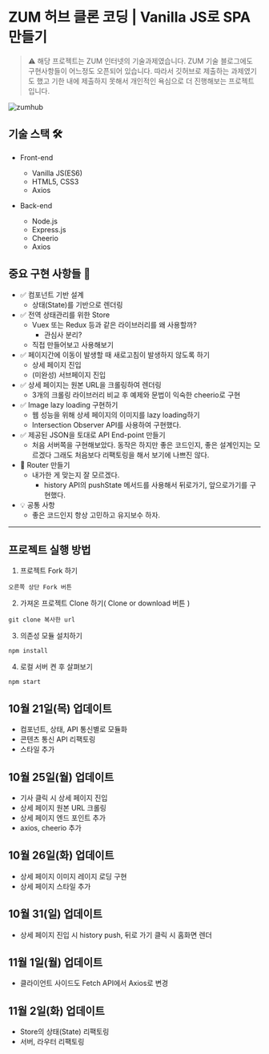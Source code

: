 # ZUM 허브 클론 코딩 | Vanilla JS로 SPA 만들기

> ⚠️ 해당 프로젝트는 ZUM 인터넷의 기술과제였습니다. ZUM 기술 블로그에도 구현사항들이 어느정도 오픈되어 있습니다. 따라서 깃허브로 제출하는 과제였기도 했고 기한 내에 제출하지 못해서 개인적인 욕심으로 더 진행해보는 프로젝트입니다.

![zumhub](https://user-images.githubusercontent.com/66554164/139859225-0468ea9a-b123-4432-8701-282761f9e10a.png)

## 기술 스택 🛠

- Front-end

  - Vanilla JS(ES6)
  - HTML5, CSS3
  - Axios

- Back-end
  - Node.js
  - Express.js
  - Cheerio
  - Axios

## 중요 구현 사항들 🧐

- ✅ 컴포넌트 기반 설계
  - 상태(State)를 기반으로 렌더링
- ✅ 전역 상태관리를 위한 Store
  - Vuex 또는 Redux 등과 같은 라이브러리를 왜 사용할까?
    - 관심사 분리?
  - 직접 만들어보고 사용해보기
- ✅ 페이지간에 이동이 발생할 때 새로고침이 발생하지 않도록 하기
  - 상세 페이지 진입
  - (미완성) 서브페이지 진입
- ✅ 상세 페이지는 원본 URL을 크롤링하여 렌더링
  - 3개의 크롤링 라이브러리 비교 후 예제와 문법이 익숙한 cheerio로 구현
- ✅ Image lazy loading 구현하기
  - 웹 성능을 위해 상세 페이지의 이미지를 lazy loading하기
  - Intersection Observer API를 사용하여 구현했다.
- ✅ 제공된 JSON을 토대로 API End-point 만들기
  - 처음 서버쪽을 구현해보았다. 동작은 하지만 좋은 코드인지, 좋은 설계인지는 모르겠다 그래도 처음보다 리팩토링을 해서 보기에 나쁘진 않다.
- 🔼 Router 만들기
  - 내가한 게 맞는지 잘 모르겠다.
    - history API의 pushState 메서드를 사용해서 뒤로가기, 앞으로가기를 구현했다.
- 💡 공통 사항
  - 좋은 코드인지 항상 고민하고 유지보수 하자.

---

## 프로젝트 실행 방법

1. 프로젝트 Fork 하기

```
오른쪽 상단 Fork 버튼
```

2. 가져온 프로젝트 Clone 하기( Clone or download 버튼 )

```shell
git clone 복사한 url
```

3. 의존성 모듈 설치하기

```shell
npm install
```

4. 로컬 서버 켠 후 살펴보기

```shell
npm start
```

## 10월 21일(목) 업데이트

- 컴포넌트, 상태, API 통신별로 모듈화
- 콘텐츠 통신 API 리팩토링
- 스타일 추가

## 10월 25일(월) 업데이트

- 기사 클릭 시 상세 페이지 진입
- 상세 페이지 원본 URL 크롤링
- 상세 페이지 엔드 포인트 추가
- axios, cheerio 추가

## 10월 26일(화) 업데이트

- 상세 페이지 이미지 레이지 로딩 구현
- 상세 페이지 스타일 추가

## 10월 31(일) 업데이트

- 상세 페이지 진입 시 history push, 뒤로 가기 클릭 시 홈화면 렌더

## 11월 1일(월) 업데이트

- 클라이언트 사이드도 Fetch API에서 Axios로 변경

## 11월 2일(화) 업데이트

- Store의 상태(State) 리팩토링
- 서버, 라우터 리팩토링
